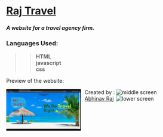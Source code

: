 
# [Raj Travel](http://rajtravel.rf.gd/)
##### A website for a travel agency firm.    

 ### Languages Used:
>>  **HTML**  
>> **javascript**  
>> **css**  

Preview of the website:  

<img src="Images/pic1.png" alt ="Home Screen" style ="float: left; margin-right: 10px; display:flex; flex-direction: row; " width = "200" />
<img src="Images/gif1.gif" alt ="middle screen" style ="float: right; margin-right: 10px;" width="200" display:flex; flex-direction: row; />
<img src="Images/gif2.gif" alt=" lower screen" style="float: right; margin-right: 10px"; width="200" display:flex; flex-direction: row;/>

Created by :
[Abhinav Raj]([https://github.com/raj-soccerlover])


